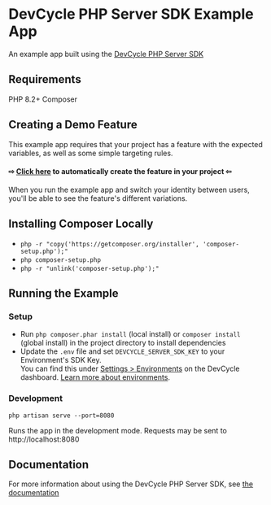 # DevCycle PHP Server SDK Example App

An example app built using the [DevCycle PHP Server SDK](https://docs.devcycle.com/sdk/server-side-sdks/php/)

## Requirements

PHP 8.2+
Composer

## Creating a Demo Feature

This example app requires that your project has a feature with the expected variables, as well as some simple targeting rules.

#### ⇨ [Click here](https://app.devcycle.com/r/create?resource=feature&key=hello-togglebot) to automatically create the feature in your project ⇦

When you run the example app and switch your identity between users, you'll be able to see the feature's different variations.

## Installing Composer Locally

-   `php -r "copy('https://getcomposer.org/installer', 'composer-setup.php');"`
-   `php composer-setup.php`
-   `php -r "unlink('composer-setup.php');"`

## Running the Example

### Setup

-   Run `php composer.phar install` (local install) or `composer install` (global install) in the project directory to install dependencies
-   Update the `.env` file and set `DEVCYCLE_SERVER_SDK_KEY` to your Environment's SDK Key.\
    You can find this under [Settings > Environments](https://app.devcycle.com/r/environments) on the DevCycle dashboard.
    [Learn more about environments](https://docs.devcycle.com/essentials/environments).

### Development

`php artisan serve --port=8080`

Runs the app in the development mode. Requests may be sent to http://localhost:8080

## Documentation

For more information about using the DevCycle PHP Server SDK, see [the documentation](https://docs.devcycle.com/sdk/server-side-sdks/php/)
